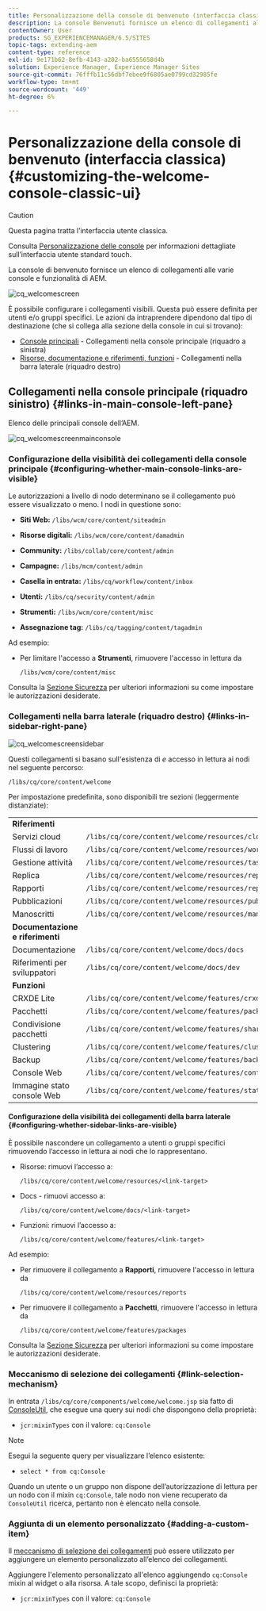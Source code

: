 ```yaml
---
title: Personalizzazione della console di benvenuto (interfaccia classica)
description: La console Benvenuti fornisce un elenco di collegamenti alle varie console e funzionalità dell’AEM
contentOwner: User
products: SG_EXPERIENCEMANAGER/6.5/SITES
topic-tags: extending-aem
content-type: reference
exl-id: 9e171b62-8efb-4143-a202-ba6555658d4b
solution: Experience Manager, Experience Manager Sites
source-git-commit: 76fffb11c56dbf7ebee9f6805ae0799cd32985fe
workflow-type: tm+mt
source-wordcount: '449'
ht-degree: 6%

---
```


# Personalizzazione della console di benvenuto (interfaccia classica){#customizing-the-welcome-console-classic-ui}

>[!CAUTION]
>
>Questa pagina tratta l’interfaccia utente classica.
>
>Consulta [Personalizzazione delle console](/help/sites-developing/customizing-consoles-touch.md) per informazioni dettagliate sull’interfaccia utente standard touch.

La console di benvenuto fornisce un elenco di collegamenti alle varie console e funzionalità di AEM.

![cq_welcomescreen](assets/cq_welcomescreen.png)

È possibile configurare i collegamenti visibili. Questa può essere definita per utenti e/o gruppi specifici. Le azioni da intraprendere dipendono dal tipo di destinazione (che si collega alla sezione della console in cui si trovano):

* [Console principali](#links-in-main-console-left-pane) - Collegamenti nella console principale (riquadro a sinistra)
* [Risorse, documentazione e riferimenti, funzioni](#links-in-sidebar-right-pane) - Collegamenti nella barra laterale (riquadro destro)

## Collegamenti nella console principale (riquadro sinistro) {#links-in-main-console-left-pane}

Elenco delle principali console dell’AEM.

![cq_welcomescreenmainconsole](assets/cq_welcomescreenmainconsole.png)

### Configurazione della visibilità dei collegamenti della console principale {#configuring-whether-main-console-links-are-visible}

Le autorizzazioni a livello di nodo determinano se il collegamento può essere visualizzato o meno. I nodi in questione sono:

* **Siti Web:** `/libs/wcm/core/content/siteadmin`

* **Risorse digitali:** `/libs/wcm/core/content/damadmin`

* **Community:** `/libs/collab/core/content/admin`

* **Campagne:** `/libs/mcm/content/admin`

* **Casella in entrata:** `/libs/cq/workflow/content/inbox`

* **Utenti:** `/libs/cq/security/content/admin`

* **Strumenti:** `/libs/wcm/core/content/misc`

* **Assegnazione tag:** `/libs/cq/tagging/content/tagadmin`

Ad esempio:

* Per limitare l&#39;accesso a **Strumenti**, rimuovere l&#39;accesso in lettura da

  `/libs/wcm/core/content/misc`

Consulta la [Sezione Sicurezza](/help/sites-administering/security.md) per ulteriori informazioni su come impostare le autorizzazioni desiderate.

### Collegamenti nella barra laterale (riquadro destro) {#links-in-sidebar-right-pane}

![cq_welcomescreensidebar](assets/cq_welcomescreensidebar.png)

Questi collegamenti si basano sull&#39;esistenza di *e* accesso in lettura ai nodi nel seguente percorso:

`/libs/cq/core/content/welcome`

Per impostazione predefinita, sono disponibili tre sezioni (leggermente distanziate):

<table>
 <tbody>
  <tr>
   <td><strong>Riferimenti</strong></td>
   <td> </td>
  </tr>
  <tr>
   <td> Servizi cloud</td>
   <td><code>/libs/cq/core/content/welcome/resources/cloudservices</code></td>
  </tr>
  <tr>
   <td> Flussi di lavoro</td>
   <td><code>/libs/cq/core/content/welcome/resources/workflows</code></td>
  </tr>
  <tr>
   <td> Gestione attività</td>
   <td><code>/libs/cq/core/content/welcome/resources/taskmanager</code></td>
  </tr>
  <tr>
   <td> Replica</td>
   <td><code>/libs/cq/core/content/welcome/resources/replication</code></td>
  </tr>
  <tr>
   <td> Rapporti</td>
   <td><code>/libs/cq/core/content/welcome/resources/reports</code></td>
  </tr>
  <tr>
   <td> Pubblicazioni</td>
   <td><code>/libs/cq/core/content/welcome/resources/publishingadmin</code></td>
  </tr>
  <tr>
   <td> Manoscritti</td>
   <td><code>/libs/cq/core/content/welcome/resources/manuscriptsadmin</code></td>
  </tr>
  <tr>
   <td><strong>Documentazione e riferimenti</strong></td>
   <td> </td>
  </tr>
  <tr>
   <td> Documentazione</td>
   <td><code>/libs/cq/core/content/welcome/docs/docs</code></td>
  </tr>
  <tr>
   <td> Riferimenti per sviluppatori</td>
   <td><code>/libs/cq/core/content/welcome/docs/dev</code></td>
  </tr>
  <tr>
   <td><strong>Funzioni</strong></td>
   <td> </td>
  </tr>
  <tr>
   <td> CRXDE Lite</td>
   <td><code>/libs/cq/core/content/welcome/features/crxde</code></td>
  </tr>
  <tr>
   <td> Pacchetti</td>
   <td><code>/libs/cq/core/content/welcome/features/packages</code></td>
  </tr>
  <tr>
   <td> Condivisione pacchetti</td>
   <td><code>/libs/cq/core/content/welcome/features/share</code></td>
  </tr>
  <tr>
   <td> Clustering</td>
   <td><code>/libs/cq/core/content/welcome/features/cluster</code></td>
  </tr>
  <tr>
   <td> Backup</td>
   <td><code>/libs/cq/core/content/welcome/features/backup</code></td>
  </tr>
  <tr>
   <td> Console Web<br /> </td>
   <td><code>/libs/cq/core/content/welcome/features/config</code></td>
  </tr>
  <tr>
   <td> Immagine stato console Web<br /> </td>
   <td><code>/libs/cq/core/content/welcome/features/statusdump</code></td>
  </tr>
 </tbody>
</table>

#### Configurazione della visibilità dei collegamenti della barra laterale {#configuring-whether-sidebar-links-are-visible}

È possibile nascondere un collegamento a utenti o gruppi specifici rimuovendo l’accesso in lettura ai nodi che lo rappresentano.

* Risorse: rimuovi l’accesso a:

  `/libs/cq/core/content/welcome/resources/<link-target>`

* Docs - rimuovi accesso a:

  `/libs/cq/core/content/welcome/docs/<link-target>`

* Funzioni: rimuovi l’accesso a:

  `/libs/cq/core/content/welcome/features/<link-target>`

Ad esempio:

* Per rimuovere il collegamento a **Rapporti**, rimuovere l&#39;accesso in lettura da

  `/libs/cq/core/content/welcome/resources/reports`

* Per rimuovere il collegamento a **Pacchetti**, rimuovere l&#39;accesso in lettura da

  `/libs/cq/core/content/welcome/features/packages`

Consulta la [Sezione Sicurezza](/help/sites-administering/security.md) per ulteriori informazioni su come impostare le autorizzazioni desiderate.

### Meccanismo di selezione dei collegamenti {#link-selection-mechanism}

In entrata `/libs/cq/core/components/welcome/welcome.jsp` sia fatto di [ConsoleUtil](https://helpx.adobe.com/experience-manager/6-5/sites/developing/using/reference-materials/javadoc/com/day/cq/commons/ConsoleUtil.html), che esegue una query sui nodi che dispongono della proprietà:

* `jcr:mixinTypes` con il valore: `cq:Console`

>[!NOTE]
>
>Esegui la seguente query per visualizzare l’elenco esistente:
>
>* `select * from cq:Console`
>

Quando un utente o un gruppo non dispone dell’autorizzazione di lettura per un nodo con il mixin `cq:Console`, tale nodo non viene recuperato da `ConsoleUtil` ricerca, pertanto non è elencato nella console.

### Aggiunta di un elemento personalizzato {#adding-a-custom-item}

Il [meccanismo di selezione dei collegamenti](#link-selection-mechanism) può essere utilizzato per aggiungere un elemento personalizzato all’elenco dei collegamenti.

Aggiungere l&#39;elemento personalizzato all&#39;elenco aggiungendo `cq:Console` mixin al widget o alla risorsa. A tale scopo, definisci la proprietà:

* `jcr:mixinTypes` con il valore: `cq:Console`
